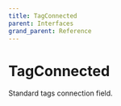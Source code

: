 ```yaml
---
title: TagConnected
parent: Interfaces
grand_parent: Reference
---
```


# TagConnected

Standard tags connection field.

